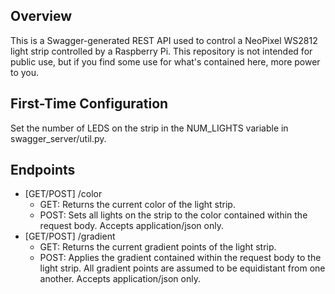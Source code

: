## Overview

This is a Swagger-generated REST API used to control a NeoPixel WS2812 light strip controlled by a Raspberry Pi.
This repository is not intended for public use, but if you find some use for what's contained here, more power to you.

## First-Time Configuration

Set the number of LEDS on the strip in the NUM_LIGHTS variable in swagger_server/util.py.

## Endpoints

- [GET/POST] /color
  - GET: Returns the current color of the light strip.
  - POST: Sets all lights on the strip to the color contained within the request body. Accepts application/json only.
- [GET/POST] /gradient
  - GET: Returns the current gradient points of the light strip.
  - POST: Applies the gradient contained within the request body to the light strip. All gradient points are assumed to
  be equidistant from one another. Accepts application/json only.
